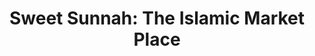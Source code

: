 ---
title: "Sweet Sunnah: The Islamic Market Place"
url: /camden/sweet-sunnah-the-islamic-market-place/
shop: Kramladen
---